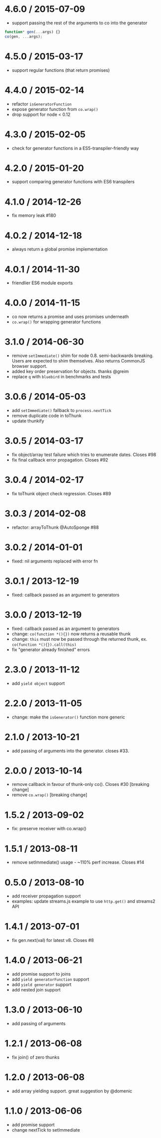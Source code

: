 # 4.6.0 / 2015-07-09

* support passing the rest of the arguments to co into the generator


```js
function* gen(...args) {}
co(gen, ...args);
```

# 4.5.0 / 2015-03-17

* support regular functions (that return promises)

# 4.4.0 / 2015-02-14

* refactor `isGeneratorFunction`
* expose generator function from `co.wrap()`
* drop support for node < 0.12

# 4.3.0 / 2015-02-05

* check for generator functions in a ES5-transpiler-friendly way

# 4.2.0 / 2015-01-20

* support comparing generator functions with ES6 transpilers

# 4.1.0 / 2014-12-26

* fix memory leak #180

# 4.0.2 / 2014-12-18

* always return a global promise implementation

# 4.0.1 / 2014-11-30

* friendlier ES6 module exports

# 4.0.0 / 2014-11-15

* co now returns a promise and uses promises underneath
* `co.wrap()` for wrapping generator functions

# 3.1.0 / 2014-06-30

* remove `setImmediate()` shim for node 0.8. semi-backwards breaking.
  Users are expected to shim themselves. Also returns CommonJS browser support.
* added key order preservation for objects. thanks @greim
* replace `q` with `bluebird` in benchmarks and tests

# 3.0.6 / 2014-05-03

* add `setImmediate()` fallback to `process.nextTick`
* remove duplicate code in toThunk
* update thunkify

# 3.0.5 / 2014-03-17

* fix object/array test failure which tries to enumerate dates. Closes #98
* fix final callback error propagation. Closes #92

# 3.0.4 / 2014-02-17

* fix toThunk object check regression. Closes #89

# 3.0.3 / 2014-02-08

* refactor: arrayToThunk @AutoSponge #88

# 3.0.2 / 2014-01-01

* fixed: nil arguments replaced with error fn

# 3.0.1 / 2013-12-19

* fixed: callback passed as an argument to generators

# 3.0.0 / 2013-12-19

* fixed: callback passed as an argument to generators
* change: `co(function *(){})` now returns a reusable thunk
* change: `this` must now be passed through the returned thunk, ex. `co(function *(){}).call(this)`
* fix "generator already finished" errors

# 2.3.0 / 2013-11-12

* add `yield object` support

# 2.2.0 / 2013-11-05

* change: make the `isGenerator()` function more generic

# 2.1.0 / 2013-10-21

* add passing of arguments into the generator. closes #33.

# 2.0.0 / 2013-10-14

* remove callback in favour of thunk-only co(). Closes #30 [breaking change]
* remove `co.wrap()` [breaking change]

# 1.5.2 / 2013-09-02

* fix: preserve receiver with co.wrap()

# 1.5.1 / 2013-08-11

* remove setImmediate() usage - ~110% perf increase. Closes #14

# 0.5.0 / 2013-08-10

* add receiver propagation support
* examples: update streams.js example to use `http.get()` and streams2 API

# 1.4.1 / 2013-07-01

* fix gen.next(val) for latest v8. Closes #8

# 1.4.0 / 2013-06-21

* add promise support to joins
* add `yield generatorFunction` support
* add `yield generator` support
* add nested join support

# 1.3.0 / 2013-06-10

* add passing of arguments

# 1.2.1 / 2013-06-08

* fix join() of zero thunks

# 1.2.0 / 2013-06-08

* add array yielding support. great suggestion by @domenic

# 1.1.0 / 2013-06-06

* add promise support
* change nextTick to setImmediate
